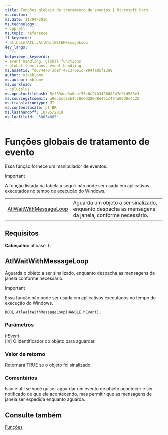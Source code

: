 ```yaml
---
title: Funções globais de tratamento de eventos | Microsoft Docs
ms.custom: ''
ms.date: 11/04/2016
ms.technology:
- cpp-atl
ms.topic: reference
f1_keywords:
- atlbase/ATL::AtlWaitWithMessageLoop
dev_langs:
- C++
helpviewer_keywords:
- event handling, global functions
- global functions, event handling
ms.assetid: fd674470-3def-47c3-be1c-894fa85f13e8
author: mikeblome
ms.author: mblome
ms.workload:
- cplusplus
ms.openlocfilehash: 5ef89aec3a0eaf53c6c97b3480008b7e9fd586e3
ms.sourcegitcommit: a9dcbcc85b4c28eed280d8e451c494a00d8c4c25
ms.translationtype: MT
ms.contentlocale: pt-BR
ms.lasthandoff: 10/25/2018
ms.locfileid: "50054885"
---
```

# <a name="event-handling-global-functions"></a>Funções globais de tratamento de evento

Essa função fornece um manipulador de eventos.

> [!IMPORTANT]
>  A função listada na tabela a seguir não pode ser usada em aplicativos executados no tempo de execução do Windows.

|||
|-|-|
|[AtlWaitWithMessageLoop](#atlwaitwithmessageloop)|Aguarda um objeto a ser sinalizado, enquanto despacha as mensagens da janela, conforme necessário.|

## <a name="requirements"></a>Requisitos

**Cabeçalho:** atlbase. h

##  <a name="atlwaitwithmessageloop"></a>  AtlWaitWithMessageLoop

Aguarda o objeto a ser sinalizado, enquanto despacha as mensagens da janela conforme necessário.

> [!IMPORTANT]
>  Essa função não pode ser usada em aplicativos executados no tempo de execução do Windows.

```
BOOL AtlWaitWithMessageLoop(HANDLE hEvent);
```

### <a name="parameters"></a>Parâmetros

*hEvent*<br/>
[in] O identificador do objeto para aguardar.

### <a name="return-value"></a>Valor de retorno

Retornará TRUE se o objeto foi sinalizado.

### <a name="remarks"></a>Comentários

Isso é útil se você quiser aguardar um evento de objeto acontecer e ser notificado de que ele acontecendo, mas permitir que as mensagens de janela ser expedida enquanto aguarda.

## <a name="see-also"></a>Consulte também

[Funções](../../atl/reference/atl-functions.md)
